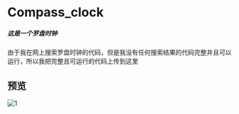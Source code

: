 # Compass_clock
##### **这是一个罗盘时钟**

由于我在网上搜索罗盘时钟的代码，但是我没有任何搜索结果的代码完整并且可以运行，所以我把完整且可运行的代码上传到这里

## **预览**
![1](https://github.com/user-attachments/assets/3003f80c-7808-4bce-9149-c031b60fef3c)
